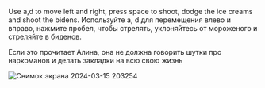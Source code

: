 Use a,d to move left and right, press space to shoot, dodge the ice creams and shoot the bidens.
Используйте a, d для перемещения влево и вправо, нажмите пробел, чтобы стрелять, уклоняйтесь от мороженого и стреляйте в биденов.







Если это прочитает Алина, она не должна говорить шутки про наркоманов и делать закладки на всю свою жизнь


![Снимок экрана 2024-03-15 203254](https://github.com/MrTooz/pew-pew/assets/154754632/90535db4-ad9a-41ea-a20b-8f0e56d01e41)



